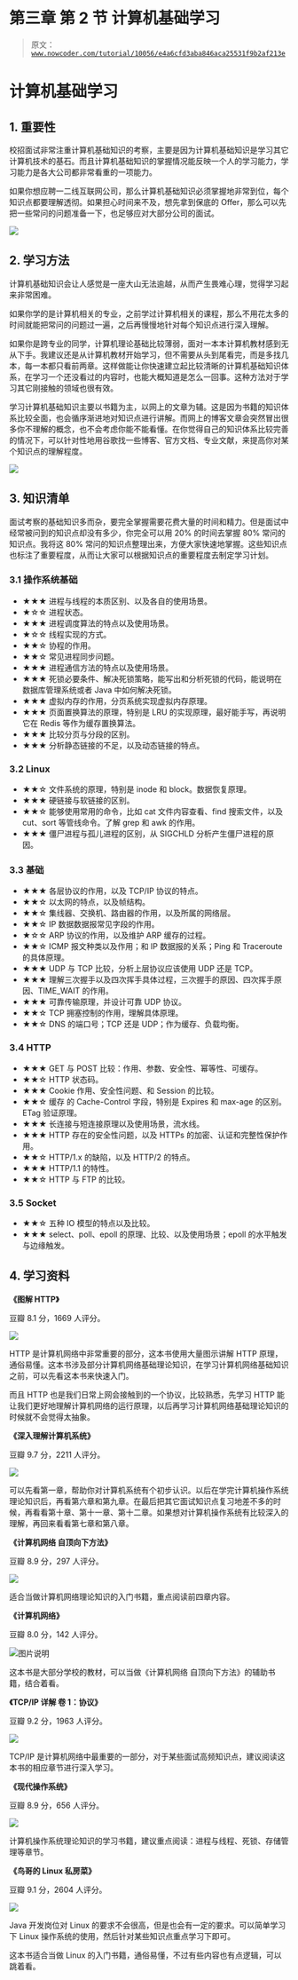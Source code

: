 # 第三章 第 2 节 计算机基础学习

> 原文：[`www.nowcoder.com/tutorial/10056/e4a6cfd3aba846aca25531f9b2af213e`](https://www.nowcoder.com/tutorial/10056/e4a6cfd3aba846aca25531f9b2af213e)

# 计算机基础学习

## 1\. 重要性

校招面试非常注重计算机基础知识的考察，主要是因为计算机基础知识是学习其它计算机技术的基石。而且计算机基础知识的掌握情况能反映一个人的学习能力，学习能力是各大公司都非常看重的一项能力。

如果你想应聘一二线互联网公司，那么计算机基础知识必须掌握地非常到位，每个知识点都要理解透彻。如果担心时间来不及，想先拿到保底的 Offer，那么可以先把一些常问的问题准备一下，也足够应对大部分公司的面试。

![](img/e3156cec6ffd5ac3af912a768ac7b0db.png)

## 2\. 学习方法

计算机基础知识会让人感觉是一座大山无法逾越，从而产生畏难心理，觉得学习起来非常困难。

如果你学的是计算机相关的专业，之前学过计算机相关的课程，那么不用花太多的时间就能把常问的问题过一遍，之后再慢慢地针对每个知识点进行深入理解。

如果你是跨专业的同学，计算机理论基础比较薄弱，面对一本本计算机教材感到无从下手。我建议还是从计算机教材开始学习，但不需要从头到尾看完，而是多找几本，每一本都只看前两章。这样做能让你快速建立起比较清晰的计算机基础知识体系，在学习一个还没看过的内容时，也能大概知道是怎么一回事。这种方法对于学习其它刚接触的领域也很有效。

学习计算机基础知识主要以书籍为主，以网上的文章为辅。这是因为书籍的知识体系比较全面，也会循序渐进地对知识点进行讲解。而网上的博客文章会突然冒出很多你不理解的概念，也不会考虑你能不能看懂。在你觉得自己的知识体系比较完善的情况下，可以针对性地用谷歌找一些博客、官方文档、专业文献，来提高你对某个知识点的理解程度。

![](img/f5d11b1048b31ad79092d296e99d3120.png)

## 3\. 知识清单

面试考察的基础知识多而杂，要完全掌握需要花费大量的时间和精力。但是面试中经常被问到的知识点却没有多少，你完全可以用 20% 的时间去掌握 80% 常问的知识点。我将这 80% 常问的知识点整理出来，方便大家快速地掌握。这些知识点也标注了重要程度，从而让大家可以根据知识点的重要程度去制定学习计划。

### 3.1 操作系统基础

*   ★★★ 进程与线程的本质区别、以及各自的使用场景。
*   ★☆☆ 进程状态。
*   ★★★ 进程调度算法的特点以及使用场景。
*   ★☆☆ 线程实现的方式。
*   ★★☆ 协程的作用。
*   ★★☆ 常见进程同步问题。
*   ★★★ 进程通信方法的特点以及使用场景。
*   ★★★ 死锁必要条件、解决死锁策略，能写出和分析死锁的代码，能说明在数据库管理系统或者 Java 中如何解决死锁。
*   ★★★ 虚拟内存的作用，分页系统实现虚拟内存原理。
*   ★★★ 页面置换算法的原理，特别是 LRU 的实现原理，最好能手写，再说明它在 Redis 等作为缓存置换算法。
*   ★★★ 比较分页与分段的区别。
*   ★★★ 分析静态链接的不足，以及动态链接的特点。

### 3.2 Linux

*   ★★☆ 文件系统的原理，特别是 inode 和 block。数据恢复原理。
*   ★★★ 硬链接与软链接的区别。
*   ★★☆ 能够使用常用的命令，比如 cat 文件内容查看、find 搜索文件，以及 cut、sort 等管线命令。了解 grep 和 awk 的作用。
*   ★★★ 僵尸进程与孤儿进程的区别，从 SIGCHLD 分析产生僵尸进程的原因。

### 3.3 基础

*   ★★★ 各层协议的作用，以及 TCP/IP 协议的特点。
*   ★★☆ 以太网的特点，以及帧结构。
*   ★★☆ 集线器、交换机、路由器的作用，以及所属的网络层。
*   ★★☆ IP 数据数据报常见字段的作用。
*   ★☆☆ ARP 协议的作用，以及维护 ARP 缓存的过程。
*   ★★☆ ICMP 报文种类以及作用；和 IP 数据报的关系；Ping 和 Traceroute 的具体原理。
*   ★★★ UDP 与 TCP 比较，分析上层协议应该使用 UDP 还是 TCP。
*   ★★★ 理解三次握手以及四次挥手具体过程，三次握手的原因、四次挥手原因、TIME_WAIT 的作用。
*   ★★★ 可靠传输原理，并设计可靠 UDP 协议。
*   ★★☆ TCP 拥塞控制的作用，理解具体原理。
*   ★★☆ DNS 的端口号；TCP 还是 UDP；作为缓存、负载均衡。

### 3.4 HTTP

*   ★★★ GET 与 POST 比较：作用、参数、安全性、幂等性、可缓存。
*   ★★☆ HTTP 状态码。
*   ★★★ Cookie 作用、安全性问题、和 Session 的比较。
*   ★★☆ 缓存 的 Cache-Control 字段，特别是 Expires 和 max-age 的区别。ETag 验证原理。
*   ★★★ 长连接与短连接原理以及使用场景，流水线。
*   ★★★ HTTP 存在的安全性问题，以及 HTTPs 的加密、认证和完整性保护作用。
*   ★★☆ HTTP/1.x 的缺陷，以及 HTTP/2 的特点。
*   ★★★ HTTP/1.1 的特性。
*   ★★☆ HTTP 与 FTP 的比较。

### 3.5 Socket

*   ★★☆ 五种 IO 模型的特点以及比较。
*   ★★★ select、poll、epoll 的原理、比较、以及使用场景；epoll 的水平触发与边缘触发。

## 4\. 学习资料

**《图解 HTTP》**

豆瓣 8.1 分，1669 人评分。

![](img/388abd7cee3219598c583f0d9fd78748.png)

HTTP 是计算机网络中非常重要的部分，这本书使用大量图示讲解 HTTP 原理，通俗易懂。这本书涉及部分计算机网络基础理论知识，在学习计算机网络基础知识之前，可以先看这本书来快速入门。

而且 HTTP 也是我们日常上网会接触到的一个协议，比较熟悉，先学习 HTTP 能让我们更好地理解计算机网络的运行原理，以后再学习计算机网络基础理论知识的时候就不会觉得太抽象。

**《深入理解计算机系统》**

豆瓣 9.7 分，2211 人评分。

![](img/e4a2fddd47290fd8aabe5f0303493fd2.png)

可以先看第一章，帮助你对计算机系统有个初步认识。以后在学完计算机操作系统理论知识后，再看第六章和第九章。在最后把其它面试知识点复习地差不多的时候，再看看第十章、第十一章、第十二章。如果想对计算机操作系统有比较深入的理解，再回来看看第七章和第八章。

**《计算机网络 自顶向下方法》**

豆瓣 8.9 分，297 人评分。

![](img/5602618d9ced4526ee94375fc94a12d7.png)

适合当做计算机网络理论知识的入门书籍，重点阅读前四章内容。

**《计算机网络》**

豆瓣 8.0 分，142 人评分。

![图片说明](img/b29aacf817f2766fe9ded86f81ad2b9b.png "图片标题")

这本书是大部分学校的教材，可以当做《计算机网络 自顶向下方法》的辅助书籍，结合着看。

**《TCP/IP 详解 卷 1：协议》**

豆瓣 9.2 分，1963 人评分。

![](img/6d93c5496b14c0b0e35b533fb5fe7bfc.png)

TCP/IP 是计算机网络中最重要的一部分，对于某些面试高频知识点，建议阅读这本书的相应章节进行深入学习。

**《现代操作系统》**

豆瓣 8.9 分，656 人评分。

![](img/b3e655f714024e9e862bad9ceec66722.png)

计算机操作系统理论知识的学习书籍，建议重点阅读：进程与线程、死锁、存储管理等章节。

**《鸟哥的 Linux 私房菜》**

豆瓣 9.1 分，2604 人评分。

![](img/fe03273425b6d779ad89e2a77bc4c4d9.png)

Java 开发岗位对 Linux 的要求不会很高，但是也会有一定的要求。可以简单学习下 Linux 操作系统的使用，然后针对某些知识点重点学习下即可。

这本书适合当做 Linux 的入门书籍，通俗易懂，不过有些内容也有点逻辑，可以跳着看。